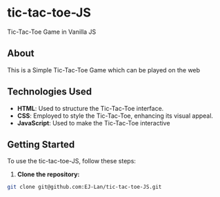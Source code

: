 # tic-tac-toe-JS
Tic-Tac-Toe Game in Vanilla JS

## About

This is a Simple Tic-Tac-Toe Game which can be played on the web

## Technologies Used

- **HTML**: Used to structure the Tic-Tac-Toe interface.
- **CSS**: Employed to style the Tic-Tac-Toe, enhancing its visual appeal.
- **JavaScript**: Used to make the Tic-Tac-Toe interactive

## Getting Started

To use the tic-tac-toe-JS, follow these steps:

1. **Clone the repository:**
 ```bash
 git clone git@github.com:EJ-Lan/tic-tac-toe-JS.git
 ```
